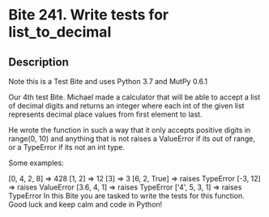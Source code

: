 # Bite 241. Write tests for list_to_decimal

## Description

Note this is a Test Bite and uses Python 3.7 and MutPy 0.6.1


Our 4th test Bite. Michael made a calculator that will be able to accept a list of decimal digits and returns an integer where each int of the given list represents decimal place values from first element to last.

He wrote the function in such a way that it only accepts positive digits in range(0, 10) and anything that is not raises a ValueError if its out of range, or a TypeError if its not an int type.

Some examples:

[0, 4, 2, 8] => 428
[1, 2] => 12
[3] => 3
[6, 2, True] => raises TypeError
[-3, 12] => raises ValueError
[3.6, 4, 1] => raises TypeError
['4', 5, 3, 1] => raises TypeError
In this Bite you are tasked to write the tests for this function. Good luck and keep calm and code in Python!
